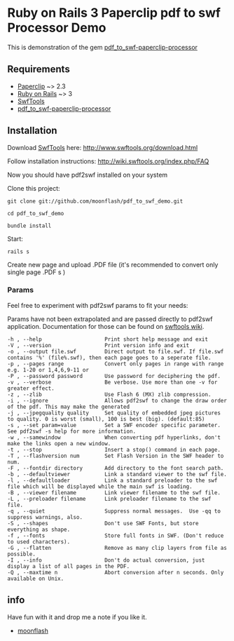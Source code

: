 # Ruby on Rails 3 Paperclip pdf to swf Processor Demo #

This is demonstration of the gem [pdf_to_swf-paperclip-processor][4]

## Requirements ##

* [Paperclip][0] ~> 2.3
* [Ruby on Rails][1] ~> 3
* [SwfTools][2]
* [pdf_to_swf-paperclip-processor][4]

## Installation ##

Download [SwfTools][2] here: 
	http://www.swftools.org/download.html

Follow installation instructions: 
	http://wiki.swftools.org/index.php/FAQ

Now you should have pdf2swf installed on your system

Clone this project:
	
	git clone git://github.com/moonflash/pdf_to_swf_demo.git
	
	cd pdf_to_swf_demo
	
	bundle install
 	

Start:
	
	rails s

Create new page and upload .PDF file (it's recommended to convert only single page .PDF s )

### Params ###
Feel free to experiment with pdf2swf params to fit your needs:

Params have not been extrapolated and are passed directly to pdf2swf application. Documentation for those can be found on [swftools wiki][5].

    -h , --help                    Print short help message and exit
    -V , --version                 Print version info and exit
    -o , --output file.swf         Direct output to file.swf. If file.swf contains '%' (file%.swf), then each page goes to a seperate file.
    -p , --pages range             Convert only pages in range with range e.g. 1-20 or 1,4,6,9-11 or
    -P , --password password       Use password for deciphering the pdf.
    -v , --verbose                 Be verbose. Use more than one -v for greater effect.
    -z , --zlib                    Use Flash 6 (MX) zlib compression.
    -i , --ignore                  Allows pdf2swf to change the draw order of the pdf. This may make the generated
    -j , --jpegquality quality     Set quality of embedded jpeg pictures to quality. 0 is worst (small), 100 is best (big). (default:85)
    -s , --set param=value         Set a SWF encoder specific parameter. See pdf2swf -s help for more information.
    -w , --samewindow              When converting pdf hyperlinks, don't make the links open a new window. 
    -t , --stop                    Insert a stop() command in each page. 
    -T , --flashversion num        Set Flash Version in the SWF header to num.
    -F , --fontdir directory       Add directory to the font search path.
    -b , --defaultviewer           Link a standard viewer to the swf file. 
    -l , --defaultloader           Link a standard preloader to the swf file which will be displayed while the main swf is loading.
    -B , --viewer filename         Link viewer filename to the swf file. 
    -L , --preloader filename      Link preloader filename to the swf file. 
    -q , --quiet                   Suppress normal messages.  Use -qq to suppress warnings, also.
    -S , --shapes                  Don't use SWF Fonts, but store everything as shape.
    -f , --fonts                   Store full fonts in SWF. (Don't reduce to used characters).
    -G , --flatten                 Remove as many clip layers from file as possible. 
    -I , --info                    Don't do actual conversion, just display a list of all pages in the PDF.
    -Q , --maxtime n               Abort conversion after n seconds. Only available on Unix.

## info ##


Have fun with it and drop me a note if you like it.
* [moonflash][3]

[0]: https://github.com/thoughtbot/paperclip
[1]: http://rubyonrails.org/
[2]: http://www.swftools.org/
[3]: https://twitter.com/moonflash
[4]: https://github.com/moonflash/pdf_to_swf-paperclip-processor
[5]: http://wiki.swftools.org/index.php/Pdf2swf
